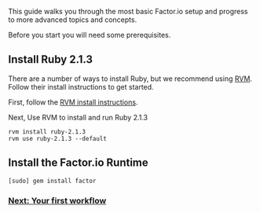This guide walks you through the most basic Factor.io setup and progress to more advanced topics and concepts.

Before you start you will need some prerequisites.


## Install Ruby 2.1.3
There are  a number of ways to install Ruby, but we recommend using [RVM](https://rvm.io/). Follow their install instructions to get started.

First, follow the [RVM install instructions](https://rvm.io/rvm/install).

Next, Use RVM to install and run Ruby 2.1.3
```shell
rvm install ruby-2.1.3
rvm use ruby-2.1.3 --default
```

## Install the Factor.io Runtime

```shell
[sudo] gem install factor
```

### [Next: Your first workflow](learn/step_2_your_first_command)
